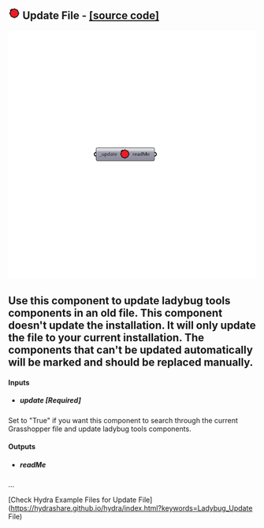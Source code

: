 ## ![](../../images/icons/Update_File.png) Update File - [[source code]](https://github.com/mostaphaRoudsari/ladybug/tree/master/src/Ladybug_Update%20File.py)

![](../../images/components/Update_File.png)

Use this component to update ladybug tools components in an old file.
 This component doesn't update the installation. It will only update the file
 to your current installation. The components that can't be updated automatically
 will be marked and should be replaced manually.
 -
 

#### Inputs
* ##### update [Required]
Set to "True" if you want this component to search through the current Grasshopper file and update ladybug tools components.

#### Outputs
* ##### readMe
...


[Check Hydra Example Files for Update File](https://hydrashare.github.io/hydra/index.html?keywords=Ladybug_Update File)